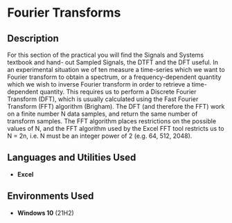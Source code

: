<h1>Fourier Transforms</h1>

<h2>Description</h2>
For this section of the practical you will find the Signals and Systems textbook and hand-
out Sampled Signals, the DTFT and the DFT useful. In an experimental situation we of
ten measure a time-series which we want to Fourier transform to obtain a spectrum, or a frequency-dependent quantity which we wish to inverse Fourier transform in order to retrieve
a time-dependent quantity. This requires us to perform a Discrete Fourier Transform (DFT),
which is usually calculated using the Fast Fourier Transform (FFT) algorithm (Brigham). The
DFT (and therefore the FFT) work on a finite number N data samples, and return the same
number of transform samples. The FFT algorithm places restrictions on the possible values of
N, and the FFT algorithm used by the Excel FFT tool restricts us to N = 2n, i.e. N must be
an integer power of 2 (e.g. 64, 512, 2048).<br />


<h2>Languages and Utilities Used</h2>

- <b>Excel</b>

<h2>Environments Used </h2>

- <b>Windows 10</b> (21H2)
